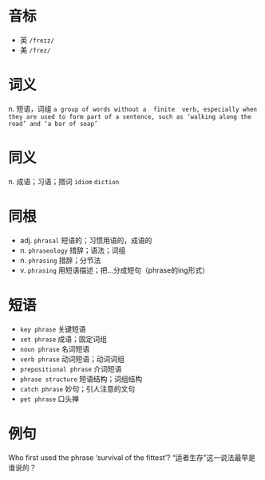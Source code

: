 # 音标

- 英 `/freɪz/`
- 美 `/frez/`

# 词义

n. 短语，词组
`a group of words without a  finite  verb, especially when they are used to form part of a sentence, such as ‘walking along the road’ and ‘a bar of soap’`

# 同义

n. 成语；习语；措词
`idiom` `diction`

# 同根

- adj. `phrasal` 短语的；习惯用语的，成语的
- n. `phraseology` 措辞；语法；词组
- n. `phrasing` 措辞；分节法
- v. `phrasing` 用短语描述；把…分成短句（phrase的ing形式）

# 短语

- `key phrase` 关键短语
- `set phrase` 成语；固定词组
- `noun phrase` 名词短语
- `verb phrase` 动词短语；动词词组
- `prepositional phrase` 介词短语
- `phrase structure` 短语结构；词组结构
- `catch phrase` 妙句；引人注意的文句
- `pet phrase` 口头禅

# 例句

Who first used the phrase ‘survival of the fittest’?
“适者生存”这一说法最早是谁说的？


